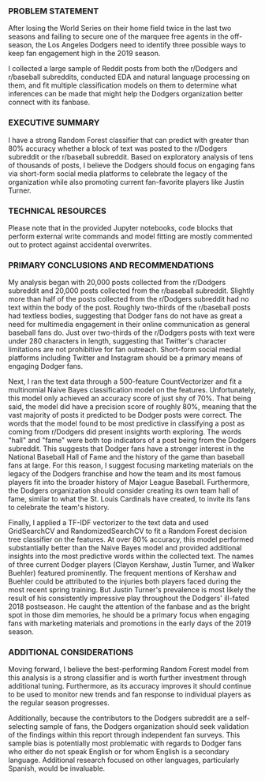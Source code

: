 ### PROBLEM STATEMENT
After losing the World Series on their home field twice in the last two seasons
and failing to secure one of the marquee free agents in the off-season,
the Los Angeles Dodgers need to identify three possible ways to keep fan
engagement high in the 2019 season.

I collected a large sample of Reddit posts from both the r/Dodgers and
r/baseball subreddits, conducted EDA and natural language processing on them,
and fit multiple classification models on them to determine what inferences
can be made that might help the Dodgers organization better connect with its
fanbase.


### EXECUTIVE SUMMARY
I have a strong Random Forest classifier that can predict with greater than 80%
accuracy whether a block of text was posted to the r/Dodgers subreddit or the
r/baseball subreddit. Based on exploratory analysis of tens of thousands of
posts, I believe the Dodgers should focus on engaging fans via short-form
social media platforms to celebrate the legacy of the organization while also
promoting current fan-favorite players like Justin Turner.


### TECHNICAL RESOURCES
Please note that in the provided Jupyter notebooks, code blocks that perform
external write commands and model fitting are mostly commented out to protect
against accidental overwrites.


### PRIMARY CONCLUSIONS AND RECOMMENDATIONS
My analysis began with 20,000 posts collected from the r/Dodgers subreddit and
20,000 posts collected from the r/baseball subreddit. Slightly more than
half of the posts collected from the r/Dodgers subreddit had no text within
the body of the post. Roughly two-thirds of the r/baseball posts had textless
bodies, suggesting that Dodger fans do not have as great a need for multimedia
engagement in their online communication as general baseball fans do. Just over
two-thirds of the r/Dodgers posts with text were under 280 characters in length,
suggesting that Twitter's character limitations are not prohibitive for fan
outreach. Short-form social medial platforms including Twitter and Instagram
should be a primary means of engaging Dodger fans.

Next, I ran the text data through a 500-feature CountVectorizer and fit a
multinomial Naive Bayes classification model on the features. Unfortunately,
this model only achieved an accuracy score of just shy of 70%. That being said,
the model did have a precision score of roughly 80%, meaning that the vast
majority of posts it predicted to be Dodger posts were correct. The words that
the model found to be most predictive in classifying a post as coming from
r/Dodgers did present insights worth exploring. The words "hall" and "fame"
were both top indicators of a post being from the Dodgers subreddit. This
suggests that Dodger fans have a stronger interest in the National Baseball
Hall of Fame and the history of the game than baseball fans at large. For this
reason, I suggest focusing marketing materials on the legacy of the Dodgers
franchise and how the team and its most famous players fit into the broader
history of Major League Baseball. Furthermore, the Dodgers organization should
consider creating its own team hall of fame, similar to what the St. Louis
Cardinals have created, to invite its fans to celebrate the team's history.

Finally, I applied a TF-IDF vectorizer to the text data and used GridSearchCV
and RandomizedSearchCV to fit a Random Forest decision tree classifier on the
features. At over 80% accuracy, this model performed substantially better than
the Naive Bayes model and provided additional insights into the most predictive
words within the collected text. The names of three current Dodger players
(Clayon Kershaw, Justin Turner, and Walker Buehler) featured prominently.
The frequent mentions of Kershaw and Buehler could be attributed to the
injuries both players faced during the most recent spring training. But Justin
Turner's prevalence is most likely the result of his consistently impressive
play throughout the Dodgers' ill-fated 2018 postseason. He caught the attention
of the fanbase and as the bright spot in those dim memories, he should be a
primary focus when engaging fans with marketing materials and promotions in
the early days of the 2019 season.


### ADDITIONAL CONSIDERATIONS
Moving forward, I believe the best-performing Random Forest model from this
analysis is a strong classifier and is worth further investment through
additional tuning. Furthermore, as its accuracy improves it should continue
to be used to monitor new trends and fan response to individual players as
the regular season progresses.

Additionally, because the contributors to the Dodgers subreddit are a
self-selecting sample of fans, the Dodgers organization should seek
validation of the findings within this report through independent fan surveys.
This sample bias is potentially most problematic with regards to Dodger fans
who either do not speak English or for whom English is a secondary language.
Additional research focused on other languages, particularly Spanish, would be
invaluable.